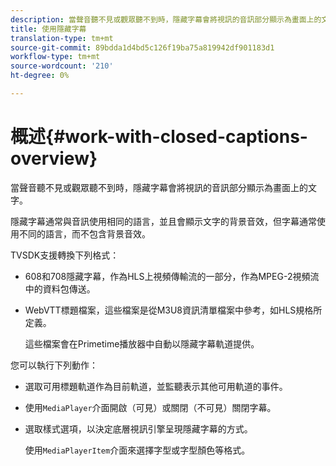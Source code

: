 ```yaml
---
description: 當聲音聽不見或觀眾聽不到時，隱藏字幕會將視訊的音訊部分顯示為畫面上的文字。
title: 使用隱藏字幕
translation-type: tm+mt
source-git-commit: 89bdda1d4bd5c126f19ba75a819942df901183d1
workflow-type: tm+mt
source-wordcount: '210'
ht-degree: 0%

---
```



# 概述{#work-with-closed-captions-overview}

當聲音聽不見或觀眾聽不到時，隱藏字幕會將視訊的音訊部分顯示為畫面上的文字。

隱藏字幕通常與音訊使用相同的語言，並且會顯示文字的背景音效，但字幕通常使用不同的語言，而不包含背景音效。

TVSDK支援轉換下列格式：

* 608和708隱藏字幕，作為HLS上視頻傳輸流的一部分，作為MPEG-2視頻流中的資料包傳送。
* WebVTT標題檔案，這些檔案是從M3U8資訊清單檔案中參考，如HLS規格所定義。

   這些檔案會在Primetime播放器中自動以隱藏字幕軌道提供。

您可以執行下列動作：

* 選取可用標題軌道作為目前軌道，並監聽表示其他可用軌道的事件。
* 使用`MediaPlayer`介面開啟（可見）或關閉（不可見）關閉字幕。
* 選取樣式選項，以決定底層視訊引擎呈現隱藏字幕的方式。

   使用`MediaPlayerItem`介面來選擇字型或字型顏色等格式。

